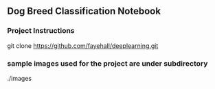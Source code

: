 ## Dog Breed Classification Notebook

### Project Instructions
git clone https://github.com/fayehall/deeplearning.git

### sample images used for the project are under subdirectory
./images
